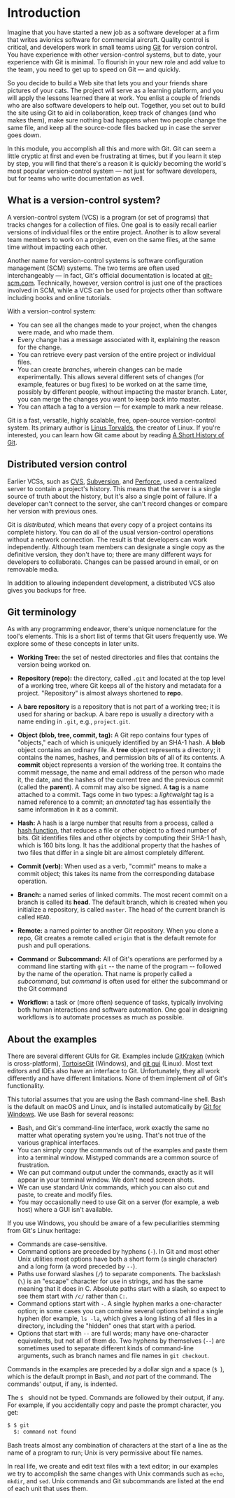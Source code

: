 # Introduction

Imagine that you have started a new job as a software developer at a firm that writes avionics software for commercial aircraft. Quality control is critical, and developers work in small teams using [Git](https://git-scm.com/) for version control. You have experience with other version-control systems, but to date, your experience with Git is minimal. To flourish in your new role and add value to the team, you need to get up to speed on Git — and quickly.

So you decide to build a Web site that lets you and your friends share pictures of your cats. The project will serve as a learning platform, and you will apply the lessons learned there at work. You enlist a couple of friends who are also software developers to help out. Together, you set out to build the site using Git to aid in collaboration, keep track of changes (and who makes them), make sure nothing bad happens when two people change the same file, and keep all the source-code files backed up in case the server goes down.

In this module, you accomplish all this and more with Git. Git can seem a little cryptic at first and even be frustrating at times, but if you learn it step by step, you will find that there's a reason it is quickly becoming the world's most popular version-control system — not just for software developers, but for teams who write documentation as well. 

## What is a version-control system?

A version-control system (VCS) is a program (or set of programs) that tracks changes for a collection of files. One goal is to easily recall earlier versions of individual files or the entire project. Another is to allow several team members to work on a project, even on the same files, at the same time without impacting each other.

Another name for version-control systems is software configuration management (SCM) systems. The two terms are often used interchangeably — in fact, Git's official documentation is located at [git-scm.com](https://git-scm.com/). Technically, however, version control is just one of the practices involved in SCM, while a VCS can be used for projects other than software including books and online tutorials.

With a version-control system:

- You can see all the changes made to your project, when the changes were made, and who made them.
- Every change has a message associated with it, explaining the reason for the change.
- You can retrieve every past version of the entire project or individual files.
- You can create *branches*, wherein changes can be made experimentally. This allows several different sets of changes (for example, features or bug fixes) to be worked on at the same time, possibly by different people, without impacting the master branch. Later, you can merge the changes you want to keep back into master.
- You can attach a tag to a version — for example to mark a new release.

Git is a fast, versatile, highly scalable, free, open-source version-control system. Its primary author is [Linus Torvalds](https://en.wikipedia.org/wiki/Linus_Torvalds), the creator of Linux. If you're interested, you can learn how Git came about by reading [A Short History of Git](https://git-scm.com/book/en/v2/Getting-Started-A-Short-History-of-Git).

## Distributed version control

Earlier VCSs, such as [CVS](http://www.nongnu.org/cvs/), [Subversion](https://subversion.apache.org/), and [Perforce](https://www.perforce.com/), used a centralized server to contain a project's history. This means that the server is a single source of truth about the history, but it's also a single point of failure. If a developer can't connect to the server, she can't record changes or compare her version with previous ones.

Git is _distributed_, which means that every copy of a project contains its complete history. You can do all of the usual version-control operations without a network connection. The result is that developers can work independently. Although team members can designate a single copy as the definitive version, they don't have to; there are many different ways for developers to collaborate. Changes can be passed around in email, or on removable media.

In addition to allowing independent development, a distributed VCS also gives you backups for free.

## Git terminology

As with any programming endeavor, there's unique nomenclature for the tool's elements. This is a short list of terms that Git users frequently use. We explore some of these concepts in later units.

- **Working Tree:** the set of nested directories and files that contains the version being worked on.

- **Repository (repo):** the directory, called `.git` and located at the top level of a working tree, where Git keeps all of the history and metadata for a project. "Repository" is almost always shortened to **repo**.

- A **bare repository** is a repository that is not part of a working tree; it is used for sharing or backup. A bare repo is usually a directory with a 	name ending in `.git`, e.g., `project.git`.

- **Object (blob, tree, commit, tag):** A Git repo contains four types of "objects," each of which is uniquely identified by an SHA-1 hash. A **blob** object contains an ordinary file. A **tree** object represents a directory; it contains the names, hashes, and permission bits of all of its contents. A **commit** object represents a version of the working tree. It contains the commit message, the name and email address of the person who made it, the date, and the hashes of the current tree and the previous commit (called the **parent**). A commit may also be signed. A **tag** is a name attached to a commit. Tags come in two types: a _lightweight_ tag is a named reference to a commit; an _annotated_ tag has essentially the same information in it as a commit.

- **Hash:** A hash is a large number that results from a process, called a [hash function](https://en.wikipedia.org/wiki/Hash_function), that reduces a file or other object to a fixed number of bits. Git identifies files and other objects by computing their SHA-1 hash, which is 160 bits long. It has the additional property that the hashes of two files that differ in a single bit are almost completely different.

- **Commit (verb):** When used as a verb, "commit" means to make a commit object; this takes its name from the corresponding database operation.

- **Branch:** a named series of linked commits. The most recent commit on a branch is called its **head**. The default branch, which is created when you initialize a repository, is called `master`. The head of the current branch is called `HEAD`.

- **Remote:** a named pointer to another Git repository. When you clone a repo, Git creates a remote called `origin` that is the default remote for push and pull operations.

- **Command** or **Subcommand:** All of Git's operations are performed by a command line starting with `git` -- the name of the program -- followed by the name of the operation. That name is properly called a _subcommand_, but _command_ is often used for either the subcommand or the Git command

- **Workflow:** a task or (more often) sequence of tasks, typically involving both human interactions and software automation. One goal in designing workflows is to automate processes as much as possible.

## About the examples

There are several different GUIs for Git. Examples include [GitKraken](https://www.gitkraken.com/) (which is cross-platform), [TortoiseGit](https://tortoisegit.org/) (Windows), and [git gui](https://mirrors.edge.kernel.org/pub/software/scm/git/docs/git-gui.html) (Linux). Most text editors and IDEs also have an interface to Git. Unfortunately, they all work differently and have different limitations. None of them implement _all_ of Git's functionality.

This tutorial assumes that you are using the Bash command-line shell. Bash is the default on macOS and Linux, and is installed automatically by [Git for Windows](https://gitforwindows.org/). We use Bash for several reasons:

- Bash, and Git's command-line interface, work exactly the same no matter what operating system you're using. That's not true of the various graphical interfaces.
- You can simply copy the commands out of the examples and paste them into a terminal window. Mistyped commands are a common source of frustration.
- We can put command output under the commands, exactly as it will appear in your terminal window.  We don't need screen shots.
- We can use standard Unix commands, which you can also cut and paste, to create and modify files.
- You may occasionally need to use Git on a server (for example, a web host) where a GUI isn't available.

If you use Windows, you should be aware of a few peculiarities stemming from Git's Linux heritage:

- Commands are case-sensitive.
- Command options are preceded by hyphens (`-`). In Git and most other Unix utilities most options have both a short form (a single character) and a long form (a word preceded by `--`).
- Paths use forward slashes (`/`) to separate components.  The backslash (`\`) is an "escape" character for use in strings, and has the same meaning that it does in C.  Absolute paths start with a slash, so expect to see them start with `/c/` rather than `C:`.
- Command options start with `-`. A single hyphen marks a one-character option; in some cases you can combine several options behind a single hyphen (for example, `ls -la`, which gives a long listing of all files in a directory, including the "hidden" ones that start with a period.
- Options that start with `--` are full words; many have one-character equivalents, but not all of them do. Two hyphens by themselves (`--`) are sometimes used to separate different kinds of command-line arguments, such as branch names and file names in `git checkout`.

Commands in the examples are preceded by a dollar sign and a space (`$ `), which is the default prompt in Bash, and _not_ part of the command. The commands' output, if any, is indented. 

The `$ ` should not be typed. Commands are followed by their output, if any. For example, if you accidentally copy and paste the prompt character, you get:

```bash
$ $ git
  $: command not found
```

Bash treats almost any combination of characters at the start of a line as the name of a program to run; Unix is very permissive about file names.

In real life, we create and edit text files with a text editor; in our examples we try to accomplish the same changes with Unix commands such as `echo`, `mkdir`, and `sed`. Unix commands and Git subcommands are listed at the end of each unit that uses them.

